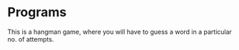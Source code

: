 # Programs
This is a hangman game, where you will have to guess a word in a particular no. of attempts.
